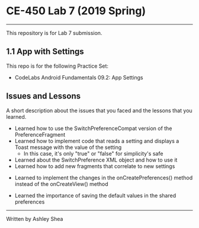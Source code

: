 # CE-450 Lab 7 (2019 Spring)
---
This repository is for Lab 7 submission.
 
## 1.1 App with Settings
 
This repo is for the following Practice Set:
- CodeLabs Android Fundamentals 09.2: App Settings 
 
## Issues and Lessons
 
A short description about the issues that you faced and the lessons that you learned.
- Learned how to use the SwitchPreferenceCompat version of the PreferenceFragment
- Learned how to implement code that reads a setting and displays a Toast message with the value of the setting 
  * In this case, it's only "true" or "false" for simplicity's safe
 - Learned about the SwitchPreference XML object and how to use it 
 - Learned how to add new fragments that correlate to new settings 
  * Learned to implement the changes in the onCreatePreferences() method instead of the onCreateView() method
 - Learned the importance of saving the default values in the shared preferences

---
Written by Ashley Shea
